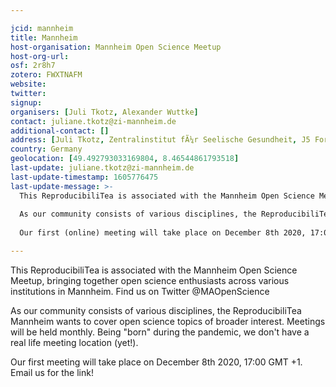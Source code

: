 ```yaml
---

jcid: mannheim
title: Mannheim
host-organisation: Mannheim Open Science Meetup
host-org-url: 
osf: 2r8h7
zotero: FWXTNAFM
website: 
twitter: 
signup: 
organisers: [Juli Tkotz, Alexander Wuttke]
contact: juliane.tkotz@zi-mannheim.de
additional-contact: []
address: [Juli Tkotz, Zentralinstitut fÃ¼r Seelische Gesundheit, J5 Forschungs- und VerwaltungsgebÃ¤ude, Dep. Klinische Psychologie, Room 333, 68159 Mannheim, Germany]
country: Germany
geolocation: [49.492793033169804, 8.46544861793518]
last-update: juliane.tkotz@zi-mannheim.de
last-update-timestamp: 1605776475
last-update-message: >-
  This ReproducibiliTea is associated with the Mannheim Open Science Meetup, bringing together open science enthusiasts across various institutions in Mannheim. Find us on Twitter @MAOpenScience
  
  As our community consists of various disciplines, the ReproducibiliTea Mannheim wants to cover open science topics of broader interest. Meetings will be held monthly. Being “born” during the pandemic, we don’t have a real life meeting location (yet!).
  
  Our first (online) meeting will take place on December 8th 2020, 17:00 GMT +1. E-mail us for the link!

---
```


This ReproducibiliTea is associated with the Mannheim Open Science Meetup, bringing together open science enthusiasts across various institutions in Mannheim. Find us on Twitter @MAOpenScience

As our community consists of various disciplines, the ReproducibiliTea Mannheim wants to cover open science topics of broader interest. Meetings will be held monthly. Being "born" during the pandemic, we don't have a real life meeting location (yet!).

Our first meeting will take place on December 8th 2020, 17:00 GMT +1. Email us for the link!
